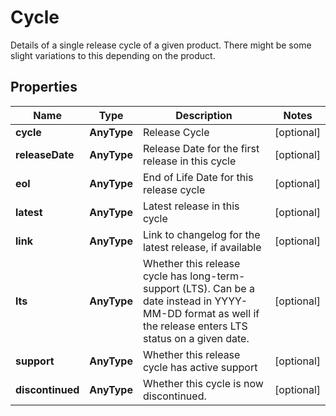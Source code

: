 

# Cycle

Details of a single release cycle of a given product. There might be some slight variations to this depending on the product.

## Properties

Name | Type | Description | Notes
------------ | ------------- | ------------- | -------------
**cycle** | **AnyType** | Release Cycle |  [optional]
**releaseDate** | **AnyType** | Release Date for the first release in this cycle |  [optional]
**eol** | **AnyType** | End of Life Date for this release cycle |  [optional]
**latest** | **AnyType** | Latest release in this cycle |  [optional]
**link** | **AnyType** | Link to changelog for the latest release, if available |  [optional]
**lts** | **AnyType** | Whether this release cycle has long-term-support (LTS). Can be a date instead in YYYY-MM-DD format as well if the release enters LTS status on a given date.  |  [optional]
**support** | **AnyType** | Whether this release cycle has active support |  [optional]
**discontinued** | **AnyType** | Whether this cycle is now discontinued. |  [optional]



